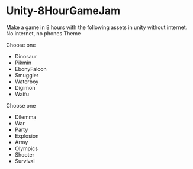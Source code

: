 # Unity-8HourGameJam
Make a game in 8 hours with the following assets in unity without internet.
No internet, no phones
Theme

Choose one

- Dinosaur
- Pikmin
- EbonyFalcon
- Smuggler
- Waterboy
- Digimon
- Waifu

Choose one

- Dilemma
- War
- Party
- Explosion
- Army
- Olympics
- Shooter
- Survival
